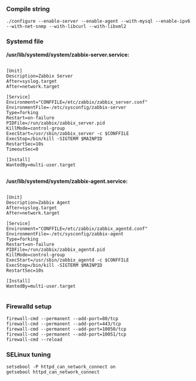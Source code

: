 ### Compile string

```
./configure --enable-server --enable-agent --with-mysql --enable-ipv6 --with-net-snmp --with-libcurl --with-libxml2
```

### Systemd file

**/usr/lib/systemd/system/zabbix-server.service:**

```

[Unit]
Description=Zabbix Server
After=syslog.target
After=network.target

[Service]
Environment="CONFFILE=/etc/zabbix/zabbix_server.conf"
EnvironmentFile=-/etc/sysconfig/zabbix-server
Type=forking
Restart=on-failure
PIDFile=/run/zabbix/zabbix_server.pid
KillMode=control-group
ExecStart=/usr/sbin/zabbix_server -c $CONFFILE
ExecStop=/bin/kill -SIGTERM $MAINPID
RestartSec=10s
TimeoutSec=0

[Install]
WantedBy=multi-user.target


```


**/usr/lib/systemd/system/zabbix-agent.service:**

```

[Unit]
Description=Zabbix Agent
After=syslog.target
After=network.target

[Service]
Environment="CONFFILE=/etc/zabbix/zabbix_agentd.conf"
EnvironmentFile=-/etc/sysconfig/zabbix-agent
Type=forking
Restart=on-failure
PIDFile=/run/zabbix/zabbix_agentd.pid
KillMode=control-group
ExecStart=/usr/sbin/zabbix_agentd -c $CONFFILE
ExecStop=/bin/kill -SIGTERM $MAINPID
RestartSec=10s

[Install]
WantedBy=multi-user.target


```

### Firewalld setup

```
firewall-cmd --permanent --add-port=80/tcp
firewall-cmd --permanent --add-port=443/tcp
firewall-cmd --permanent --add-port=10050/tcp
firewall-cmd --permanent --add-port=10051/tcp
firewall-cmd --reload
```

### SELinux tuning

```
setsebool -P httpd_can_network_connect on
getsebool httpd_can_network_connect

```

